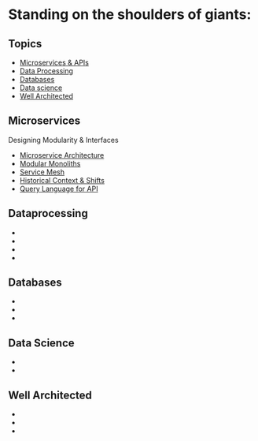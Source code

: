 # Standing on the shoulders of giants:

## Topics
- [Microservices & APIs](#microservices)
- [Data Processing](#dataprocessing)
- [Databases](#databases)
- [Data science](#datascience)
- [Well Architected](#wellarchitected)

## Microservices
Designing Modularity & Interfaces

* [Microservice Architecture](https://microservices.io/)
* [Modular Monoliths](https://www.youtube.com/watch?v=5OjqD-ow8GE)
* [Service Mesh](https://www.datawire.io/envoyproxy/service-mesh/)
* [Historical Context & Shifts](https://slidr.io/kameshsampath/sail-smoothly-in-the-cloud-an-introduction-to-istio#1)
* [Query Language for API](https://graphql.org/)

## Dataprocessing
* []()
* []()
* []()
* []()

## Databases
* []()
* []()
* []()

## Data Science
* []()
* []()

## Well Architected
* []()
* []()
* []()
